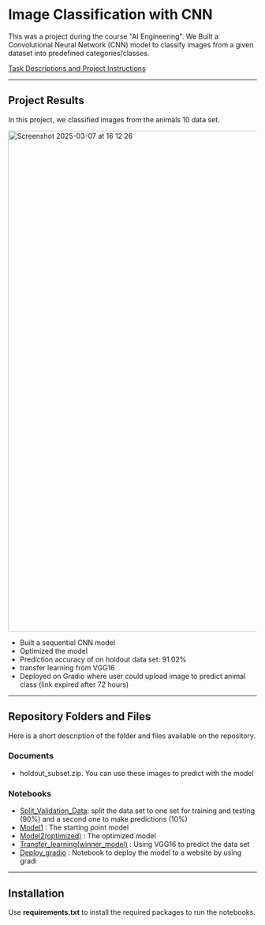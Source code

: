 # Image Classification with CNN

This was a project during the course "AI Engineering". We Built a Convolutional Neural Network (CNN) model to classify images from a given dataset into predefined categories/classes.

[Task Descriptions and Project Instructions](https://github.com/ironhack-labs/project-1-deep-learning-image-classification-with-cnn)

-------------------------

## Project Results
In this project, we classified images from the animals 10 data set.

<img width="1016" alt="Screenshot 2025-03-07 at 16 12 26" src="https://github.com/user-attachments/assets/56448240-a605-4b58-ad04-51b1e8e77a20" />

- Built a sequential CNN model
- Optimized the model
- Prediction accuracy of on holdout data set: 91.02%
- transfer learning from VGG16
- Deployed on Gradio where user could upload image to predict animal class (link expired after 72 hours)

--------------------------

## Repository Folders and Files

Here is a short description of the folder and files available on the repository.


### Documents
- holdout_subset.zip. You can use these images to predict with the model

### Notebooks  
- [Split_Validation_Data](Split_Validation_Data): split the data set to one set for training and testing (90%) and a second one to make predictions (10%)
- [Model1](Notebooks/Model1.ipynb) : The starting point model
- [Model2(optimized)](Notebooks/Model2(optimized).ipynb) : The optimized model
- [Transfer_learning(winner_model)](Notebooks/Transfer_learning(winner_model).ipynb) : Using VGG16 to predict the data set
- [Deploy_gradio](Deploy_gradio.ipynb) : Notebook to deploy the model to a website by using gradi


-----------------------

## Installation
Use **requirements.txt** to install the required packages to run the notebooks.
